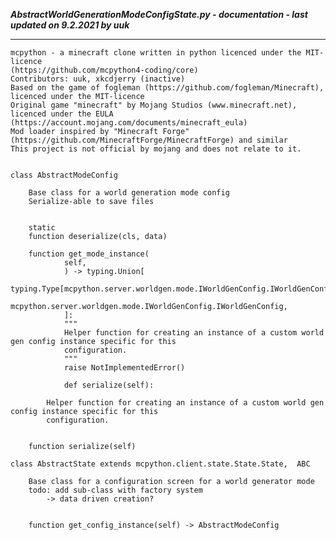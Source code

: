 ***AbstractWorldGenerationModeConfigState.py - documentation - last updated on 9.2.2021 by uuk***
___

    mcpython - a minecraft clone written in python licenced under the MIT-licence 
    (https://github.com/mcpython4-coding/core)
    Contributors: uuk, xkcdjerry (inactive)
    Based on the game of fogleman (https://github.com/fogleman/Minecraft), licenced under the MIT-licence
    Original game "minecraft" by Mojang Studios (www.minecraft.net), licenced under the EULA
    (https://account.mojang.com/documents/minecraft_eula)
    Mod loader inspired by "Minecraft Forge" (https://github.com/MinecraftForge/MinecraftForge) and similar
    This project is not official by mojang and does not relate to it.


    class AbstractModeConfig
        
        Base class for a world generation mode config
        Serialize-able to save files


        static
        function deserialize(cls, data)

        function get_mode_instance(
                self,
                ) -> typing.Union[
                typing.Type[mcpython.server.worldgen.mode.IWorldGenConfig.IWorldGenConfig],
                mcpython.server.worldgen.mode.IWorldGenConfig.IWorldGenConfig,
                ]:
                """
                Helper function for creating an instance of a custom world gen config instance specific for this
                configuration.
                """
                raise NotImplementedError()
                
                def serialize(self):
            
            Helper function for creating an instance of a custom world gen config instance specific for this
            configuration.


        function serialize(self)

    class AbstractState extends mcpython.client.state.State.State,  ABC
        
        Base class for a configuration screen for a world generator mode
        todo: add sub-class with factory system
            -> data driven creation?


        function get_config_instance(self) -> AbstractModeConfig